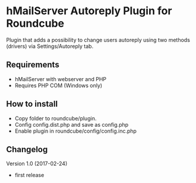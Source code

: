 hMailServer Autoreply Plugin for Roundcube
======================================
Plugin that adds a possibility to change users autoreply using two
methods (drivers) via Settings/Autoreply tab.

Requirements
------------
* hMailServer with webserver and PHP
* Requires PHP COM (Windows only)

How to install
--------------
* Copy folder to roundcube/plugin.
* Config config.dist.php and save as config.php
* Enable plugin in roundcube/config/config.inc.php

Changelog
---------
Version 1.0 (2017-02-24)
- first release